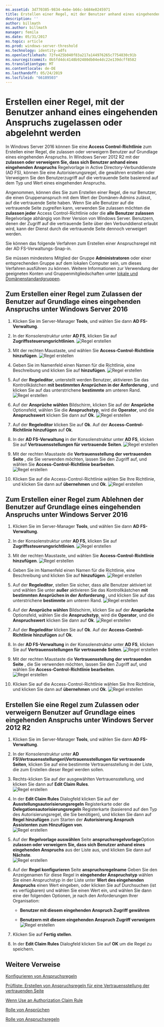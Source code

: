```yaml
---
ms.assetid: 3d770385-9834-4ebe-b66c-b684e0245971
title: Erstellen einer Regel, mit der Benutzer anhand eines eingehenden Anspruchs zugelassen oder abgelehnt werden
description: ''
author: billmath
ms.author: billmath
manager: femila
ms.date: 05/31/2017
ms.topic: article
ms.prod: windows-server-threshold
ms.technology: identity-adfs
ms.openlocfilehash: 72fe425b040f83a217a144976265c7754830c91b
ms.sourcegitcommit: 0b5fd4dc4148b92480db04e4dc22e139dcff8582
ms.translationtype: MT
ms.contentlocale: de-DE
ms.lasthandoff: 05/24/2019
ms.locfileid: "66189503"
---
```

# <a name="create-a-rule-to-permit-or-deny-users-based-on-an-incoming-claim"></a>Erstellen einer Regel, mit der Benutzer anhand eines eingehenden Anspruchs zugelassen oder abgelehnt werden 


In Windows Server 2016 können Sie eine **Access Control-Richtlinie** zum Erstellen einer Regel, die zulassen oder verweigern Benutzer auf Grundlage eines eingehenden Anspruchs.  In Windows Server 2012 R2 mit der **zulassen oder verweigern Sie, dass sich Benutzer anhand eines eingehenden Anspruchs** Regelvorlage in Active Directory-Verbunddienste \(AD FS\), können Sie eine Autorisierungsregel, die gewähren erstellen oder Verweigern Sie den Benutzerzugriff auf die vertrauende Seite basierend auf dem Typ und Wert eines eingehenden Anspruchs. 

Angenommen, können dies Sie zum Erstellen einer Regel, die nur Benutzer, die einen Gruppenanspruch mit dem Wert der Domänen-Admins zulässt, auf die vertrauende Seite haben. Wenn Sie alle Benutzer auf die vertrauende Seite zugreifen kann, verwenden Sie zulassen möchten die **zulassen jeder** Access Control-Richtlinie oder die **alle Benutzer zulassen** Regelvorlage abhängig von Ihrer Version von Windows Server. Benutzern, denen der Zugriff auf die vertrauende Seite über den Verbunddienst erlaubt wird, kann der Dienst durch die vertrauende Seite dennoch verweigert werden.  
  
Sie können das folgende Verfahren zum Erstellen einer Anspruchsregel mit der AD FS-Verwaltungs-Snap\-in.  
  
Sie müssen mindestens Mitglied der Gruppe **Administratoren** oder einer entsprechenden Gruppe auf dem lokalen Computer sein, um dieses Verfahren ausführen zu können.  Weitere Informationen zur Verwendung der geeigneten Konten und Gruppenmitgliedschaften unter [lokale und Domänenstandardgruppen](https://go.microsoft.com/fwlink/?LinkId=83477).  

## <a name="to-create-a-rule-to-permit-users-based-on-an-incoming-claim-on-windows-server-2016"></a>Zum Erstellen einer Regel zum Zulassen der Benutzer auf Grundlage eines eingehenden Anspruchs unter Windows Server 2016
 
1.  Klicken Sie im Server-Manager **Tools**, und wählen Sie dann **AD FS-Verwaltung**.  
  
2.  In der Konsolenstruktur unter **AD FS**, klicken Sie auf **Zugriffssteuerungsrichtlinien**. 
![Regel erstellen](media/Create-a-Rule-to-Permit-or-Deny-Users-Based-on-an-Incoming-Claim/permitdeny3.PNG)

3. Mit der rechten Maustaste, und wählen Sie **Access-Control-Richtlinie hinzufügen**.
![Regel erstellen](media/Create-a-Rule-to-Permit-or-Deny-Users-Based-on-an-Incoming-Claim/permitdeny4.PNG)

4. Geben Sie im Namenfeld einen Namen für die Richtlinie, eine Beschreibung und klicken Sie auf **hinzufügen**.
![Regel erstellen](media/Create-a-Rule-to-Permit-or-Deny-Users-Based-on-an-Incoming-Claim/permitdeny5.PNG)

5. Auf der **Regeleditor**, unterstellt werden Benutzer, aktivieren Sie das Kontrollkästchen **mit bestimmten Ansprüchen in der Anforderung** , und klicken Sie auf das unterstrichene **bestimmte** am unteren Rand.
![Regel erstellen](media/Create-a-Rule-to-Permit-or-Deny-Users-Based-on-an-Incoming-Claim/permitdeny6.PNG)

6. Auf der **Ansprüche wählen** Bildschirm, klicken Sie auf der **Ansprüche** Optionsfeld, wählen Sie die **Anspruchstyp**, wird die **Operator**, und die  **Anspruchswert** klicken Sie dann auf **Ok**.
![Regel erstellen](media/Create-a-Rule-to-Permit-or-Deny-Users-Based-on-an-Incoming-Claim/permitdeny7.PNG)

7.  Auf der **Regeleditor** klicken Sie auf **Ok**.  Auf der **Access-Control-Richtlinie hinzufügen** auf **Ok**.

8. In der **AD FS-Verwaltung** in der Konsolenstruktur unter **AD FS**, klicken Sie auf **Vertrauensstellungen für vertrauende Seiten**. 
![Regel erstellen](media/Create-a-Rule-to-Pass-Through-or-Filter-an-Incoming-Claim/claimrule9.PNG)

9.  Mit der rechten Maustaste die **Vertrauensstellung der vertrauenden Seite** , die Sie verwenden möchten, lassen Sie den Zugriff auf, und wählen Sie **Access-Control-Richtlinie bearbeiten**.  
![Regel erstellen](media/Create-a-Rule-to-Permit-All-Users/permitall2.PNG)

10. Klicken Sie auf die Access-Control-Richtlinie wählen Sie Ihre Richtlinie, und klicken Sie dann auf **übernehmen** und **Ok**.
![Regel erstellen](media/Create-a-Rule-to-Permit-or-Deny-Users-Based-on-an-Incoming-Claim/permitdeny8.PNG)

## <a name="to-create-a-rule-to-deny-users-based-on-an-incoming-claim-on-windows-server-2016"></a>Zum Erstellen einer Regel zum Ablehnen der Benutzer auf Grundlage eines eingehenden Anspruchs unter Windows Server 2016
 
1.  Klicken Sie im Server-Manager **Tools**, und wählen Sie dann **AD FS-Verwaltung**.  
  
2.  In der Konsolenstruktur unter **AD FS**, klicken Sie auf **Zugriffssteuerungsrichtlinien**. 
![Regel erstellen](media/Create-a-Rule-to-Permit-or-Deny-Users-Based-on-an-Incoming-Claim/permitdeny3.PNG)

3. Mit der rechten Maustaste, und wählen Sie **Access-Control-Richtlinie hinzufügen**.
![Regel erstellen](media/Create-a-Rule-to-Permit-or-Deny-Users-Based-on-an-Incoming-Claim/permitdeny4.PNG)

4. Geben Sie im Namenfeld einen Namen für die Richtlinie, eine Beschreibung und klicken Sie auf **hinzufügen**.
![Regel erstellen](media/Create-a-Rule-to-Permit-or-Deny-Users-Based-on-an-Incoming-Claim/permitdeny9.PNG)

5. Auf der **Regeleditor**, stellen Sie sicher, dass alle Benutzer aktiviert ist und wählen Sie unter **außer** aktivieren Sie das Kontrollkästchen **mit bestimmten Ansprüchen in der Anforderung** , und klicken Sie auf das unterstrichene  **bestimmte** am unteren Rand.
![Regel erstellen](media/Create-a-Rule-to-Permit-or-Deny-Users-Based-on-an-Incoming-Claim/permitdeny10.PNG)

6. Auf der **Ansprüche wählen** Bildschirm, klicken Sie auf der **Ansprüche** Optionsfeld, wählen Sie die **Anspruchstyp**, wird die **Operator**, und die  **Anspruchswert** klicken Sie dann auf **Ok**.
![Regel erstellen](media/Create-a-Rule-to-Permit-or-Deny-Users-Based-on-an-Incoming-Claim/permitdeny11.PNG)

7.  Auf der **Regeleditor** klicken Sie auf **Ok**.  Auf der **Access-Control-Richtlinie hinzufügen** auf **Ok**.

8. In der **AD FS-Verwaltung** in der Konsolenstruktur unter **AD FS**, klicken Sie auf **Vertrauensstellungen für vertrauende Seiten**. 
![Regel erstellen](media/Create-a-Rule-to-Pass-Through-or-Filter-an-Incoming-Claim/claimrule9.PNG)

9.  Mit der rechten Maustaste die **Vertrauensstellung der vertrauenden Seite** , die Sie verwenden möchten, lassen Sie den Zugriff auf, und wählen Sie **Access-Control-Richtlinie bearbeiten**.  
![Regel erstellen](media/Create-a-Rule-to-Permit-All-Users/permitall2.PNG)

10. Klicken Sie auf die Access-Control-Richtlinie wählen Sie Ihre Richtlinie, und klicken Sie dann auf **übernehmen** und **Ok**.
![Regel erstellen](media/Create-a-Rule-to-Permit-or-Deny-Users-Based-on-an-Incoming-Claim/permitdeny12.PNG)

  
## <a name="to-create-a-rule-to-permit-or-deny-users-based-on-an-incoming-claim-on-windows-server-2012-r2"></a>Erstellen Sie eine Regel zum Zulassen oder verweigern Benutzer auf Grundlage eines eingehenden Anspruchs unter Windows Server 2012 R2
  
1.  Klicken Sie im Server-Manager **Tools**, und wählen Sie dann **AD FS-Verwaltung**.    
  
2.  In der Konsolenstruktur unter **AD FS\\Vertrauensstellungen\\Vertrauensstellungen für vertrauende Seiten**, klicken Sie auf eine bestimmte Vertrauensstellung in der Liste, die zum Erstellen dieser Regel werden sollen.  
  
3.  Rechts\-klicken Sie auf der ausgewählten Vertrauensstellung, und klicken Sie dann auf **Edit Claim Rules**.  
![Regel erstellen](media/Create-a-Rule-to-Pass-Through-or-Filter-an-Incoming-Claim/claimrule6.PNG)   

4.  In der **Edit Claim Rules** Dialogfeld klicken Sie auf der **Ausstellungsautorisierungsregeln** Registerkarte oder die **Delegationsautorisierungsregeln** Registerkarte \(basierend auf den Typ des Autorisierungsregel, die Sie benötigen\), und klicken Sie dann auf **Regel hinzufügen** zum Starten der **Autorisierung Anspruch Assistenten zum Hinzufügen von**.  
![Regel erstellen](media/Create-a-Rule-to-Permit-All-Users/permitall5.PNG)

5.  Auf der **Regelvorlage auswählen** Seite **anspruchsregelvorlage**Option **zulassen oder verweigern Sie, dass sich Benutzer anhand eines eingehenden Anspruchs** aus der Liste aus, und klicken Sie dann auf  **Nächste**.  
![Regel erstellen](media/Create-a-Rule-to-Permit-or-Deny-Users-Based-on-an-Incoming-Claim/permitdeny1.PNG)

6.  Auf der **Regel konfigurieren** Seite **anspruchsregelname** Geben Sie den Anzeigenamen für diese Regel in **eingehender Anspruchstyp** wählen Sie einen Anspruchstyp in der Liste unter  **Wert des eingehenden Anspruchs** einen Wert eingeben, oder klicken Sie auf Durchsuchen \(ist es verfügbaren\) und wählen Sie einen Wert ein, und wählen Sie dann eine der folgenden Optionen, je nach den Anforderungen Ihrer Organisation:  
  
    -   **Benutzer mit diesem eingehenden Anspruch Zugriff gewähren**  
  
    -   **Benutzern mit diesem eingehenden Anspruch Zugriff verweigern**  
![Regel erstellen](media/Create-a-Rule-to-Permit-or-Deny-Users-Based-on-an-Incoming-Claim/permitdeny2.PNG)  
7.  Klicken Sie auf **Fertig stellen**.  
  
8.  In der **Edit Claim Rules** Dialogfeld klicken Sie auf **OK** um die Regel zu speichern.  

## <a name="additional-references"></a>Weitere Verweise 
[Konfigurieren von Anspruchsregeln](Configure-Claim-Rules.md)  
 
[Prüfliste: Erstellen von Anspruchsregeln für eine Vertrauensstellung der vertrauenden Seite](https://technet.microsoft.com/library/ee913578.aspx)  
  
[Wenn Use an Authorization Claim Rule](../../ad-fs/technical-reference/When-to-Use-an-Authorization-Claim-Rule.md)  

[Rolle von Ansprüchen](../../ad-fs/technical-reference/The-Role-of-Claims.md)  
  
[Rolle von Anspruchsregeln](../../ad-fs/technical-reference/The-Role-of-Claim-Rules.md)  
